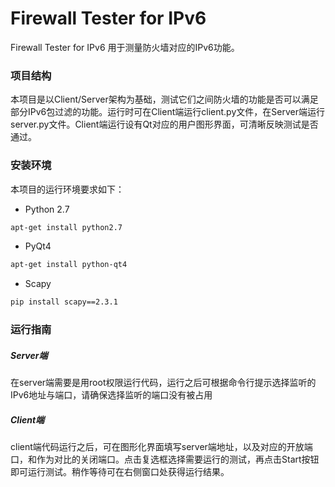 # Firewall Tester for IPv6

Firewall Tester for IPv6 用于测量防火墙对应的IPv6功能。

### 项目结构
本项目是以Client/Server架构为基础，测试它们之间防火墙的功能是否可以满足部分IPv6包过滤的功能。运行时可在Client端运行client.py文件，在Server端运行server.py文件。Client端运行设有Qt对应的用户图形界面，可清晰反映测试是否通过。

### 安装环境
本项目的运行环境要求如下：
* Python 2.7
```bash
apt-get install python2.7
```
* PyQt4
```bash
apt-get install python-qt4
```
* Scapy
```bash
pip install scapy==2.3.1
```

### 运行指南

##### Server端
在server端需要是用root权限运行代码，运行之后可根据命令行提示选择监听的IPv6地址与端口，请确保选择监听的端口没有被占用
##### Client端
client端代码运行之后，可在图形化界面填写server端地址，以及对应的开放端口，和作为对比的关闭端口。点击复选框选择需要运行的测试，再点击Start按钮即可运行测试。稍作等待可在右侧窗口处获得运行结果。

